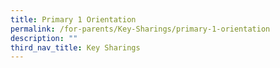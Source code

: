 ```yaml
---
title: Primary 1 Orientation
permalink: /for-parents/Key-Sharings/primary-1-orientation
description: ""
third_nav_title: Key Sharings
---
```

